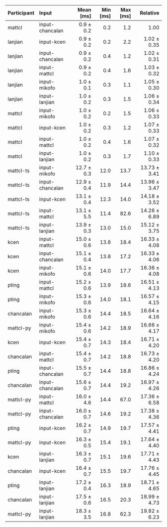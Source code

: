 | Participant | Input | Mean [ms] | Min [ms] | Max [ms] | Relative |
|:---|:---|---:|---:|---:|---:|
| mattcl | input-chancalan | 0.9 ± 0.2 | 0.2 | 1.2 | 1.00 |
| lanjian | input-kcen | 0.9 ± 0.2 | 0.2 | 2.2 | 1.02 ± 0.35 |
| lanjian | input-chancalan | 0.9 ± 0.2 | 0.4 | 1.2 | 1.02 ± 0.31 |
| lanjian | input-mattcl | 0.9 ± 0.2 | 0.4 | 1.6 | 1.03 ± 0.32 |
| lanjian | input-mikofo | 1.0 ± 0.1 | 0.3 | 1.1 | 1.05 ± 0.30 |
| lanjian | input-lanjian | 1.0 ± 0.2 | 0.3 | 1.5 | 1.06 ± 0.34 |
| mattcl | input-mikofo | 1.0 ± 0.2 | 0.2 | 1.5 | 1.06 ± 0.33 |
| mattcl | input-kcen | 1.0 ± 0.2 | 0.3 | 1.2 | 1.07 ± 0.33 |
| mattcl | input-mattcl | 1.0 ± 0.2 | 0.4 | 1.6 | 1.07 ± 0.32 |
| mattcl | input-lanjian | 1.0 ± 0.2 | 0.3 | 1.7 | 1.10 ± 0.33 |
| mattcl-ts | input-mikofo | 12.7 ± 0.3 | 12.0 | 13.7 | 13.73 ± 3.41 |
| mattcl-ts | input-chancalan | 12.9 ± 0.4 | 11.9 | 14.4 | 13.96 ± 3.47 |
| mattcl-ts | input-kcen | 13.1 ± 0.4 | 12.3 | 14.0 | 14.18 ± 3.52 |
| mattcl-ts | input-mattcl | 13.1 ± 5.5 | 11.4 | 82.6 | 14.26 ± 6.89 |
| mattcl-ts | input-lanjian | 13.9 ± 0.3 | 13.0 | 15.0 | 15.12 ± 3.75 |
| kcen | input-mattcl | 15.0 ± 0.6 | 13.8 | 18.4 | 16.33 ± 4.08 |
| kcen | input-chancalan | 15.1 ± 0.4 | 13.8 | 17.2 | 16.33 ± 4.06 |
| kcen | input-mikofo | 15.1 ± 0.6 | 14.0 | 17.7 | 16.36 ± 4.08 |
| pting | input-mattcl | 15.2 ± 0.6 | 13.9 | 18.6 | 16.51 ± 4.13 |
| pting | input-mikofo | 15.3 ± 0.6 | 14.0 | 18.1 | 16.57 ± 4.15 |
| chancalan | input-mikofo | 15.3 ± 0.6 | 14.4 | 18.5 | 16.64 ± 4.16 |
| mattcl-py | input-mikofo | 15.4 ± 0.6 | 14.2 | 18.9 | 16.66 ± 4.17 |
| kcen | input-kcen | 15.4 ± 0.7 | 14.3 | 18.4 | 16.71 ± 4.20 |
| chancalan | input-mattcl | 15.4 ± 0.7 | 14.2 | 18.8 | 16.73 ± 4.20 |
| pting | input-chancalan | 15.5 ± 0.7 | 14.4 | 18.8 | 16.86 ± 4.24 |
| chancalan | input-chancalan | 15.6 ± 0.7 | 14.4 | 19.2 | 16.97 ± 4.26 |
| mattcl-py | input-mattcl | 16.0 ± 4.6 | 14.4 | 67.0 | 17.36 ± 6.58 |
| mattcl-py | input-chancalan | 16.0 ± 0.7 | 14.6 | 19.2 | 17.38 ± 4.36 |
| pting | input-kcen | 16.2 ± 0.7 | 14.9 | 19.7 | 17.57 ± 4.41 |
| mattcl-py | input-kcen | 16.3 ± 0.5 | 15.4 | 19.1 | 17.64 ± 4.40 |
| kcen | input-lanjian | 16.3 ± 0.7 | 15.1 | 19.6 | 17.71 ± 4.43 |
| chancalan | input-kcen | 16.4 ± 0.7 | 15.5 | 19.7 | 17.76 ± 4.45 |
| pting | input-lanjian | 17.2 ± 0.4 | 16.3 | 18.9 | 18.71 ± 4.65 |
| chancalan | input-lanjian | 17.5 ± 0.6 | 16.5 | 20.3 | 18.99 ± 4.73 |
| mattcl-py | input-lanjian | 18.3 ± 3.5 | 16.8 | 62.3 | 19.82 ± 6.23 |
